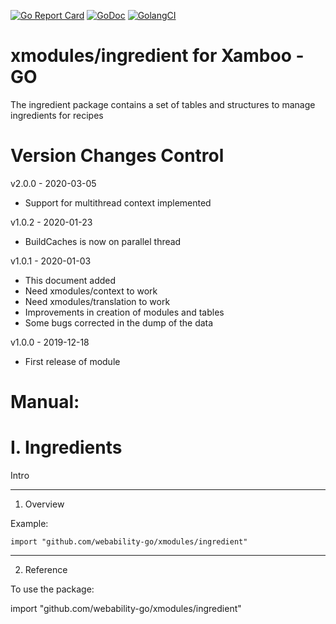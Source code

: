 [ ![Go Report Card](https://goreportcard.com/badge/github.com/webability-go/xmodules/ingredient)](https://goreportcard.com/report/github.com/webability-go/xmodules/ingredient)
[ ![GoDoc](https://godoc.org/github.com/webability-go/xmodules/ingredient?status.png)](https://godoc.org/github.com/webability-go/xmodules/ingredient)
[ ![GolangCI](https://golangci.com/badges/github.com/webability-go/xmodules/ingredient.svg)](https://golangci.com)

xmodules/ingredient for Xamboo - GO
================================

The ingredient package contains a set of tables and structures to manage ingredients for recipes


Version Changes Control
=======================

v2.0.0 - 2020-03-05
- Support for multithread context implemented

v1.0.2 - 2020-01-23
- BuildCaches is now on parallel thread

v1.0.1 - 2020-01-03
- This document added
- Need xmodules/context to work
- Need xmodules/translation to work
- Improvements in creation of modules and tables
- Some bugs corrected in the dump of the data

v1.0.0 - 2019-12-18
- First release of module



Manual:
=======================

I. Ingredients
=======================

Intro

-----------------------
1. Overview

Example:

```
import "github.com/webability-go/xmodules/ingredient"

```


-----------------------
2. Reference

To use the package:

import "github.com/webability-go/xmodules/ingredient"
